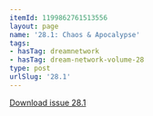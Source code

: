 ```yaml
---
itemId: 1199862761513556
layout: page
name: '28.1: Chaos & Apocalypse'
tags:
- hasTag: dreamnetwork
- hasTag: dream-network-volume-28
type: post
urlSlug: '28.1'
---
```

<a href="files/pdfs/Volume_28/28.1_chaos_apocalypse.pdf" download="">Download issue 28.1</a>